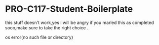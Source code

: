 # PRO-C117-Student-Boilerplate
 this stuff doesn't work,yes i will be angry if you marled this as completed sooo,make sure to take the right choice .

 os error(no such file or directory)
